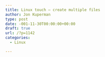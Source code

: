 ```yaml
---
title: Linux touch – create multiple files
author: Jon Kuperman
type: post
date: -001-11-30T00:00:00+00:00
draft: true
url: /?p=1142
categories:
  - Linux

---
```

